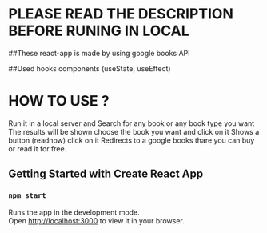 # PLEASE READ THE DESCRIPTION BEFORE RUNING IN LOCAL

##These react-app is made by using google books API 

##Used hooks components (useState, useEffect)

#         HOW TO USE ?
 Run it in a local server and
 Search for any book or any book type you want 
 The results will be shown choose the book you want and click on it 
 Shows a button (readnow)  click on it 
Redirects to a google books thare you can buy or read it for free.

## Getting Started with Create React App

### `npm start`

Runs the app in the development mode.\
Open [http://localhost:3000](http://localhost:3000) to view it in your browser.
